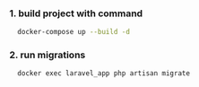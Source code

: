 ### 1. build project with command
```bash
  docker-compose up --build -d
```
### 2. run migrations
```bash
  docker exec laravel_app php artisan migrate
```
